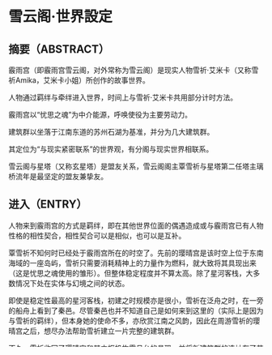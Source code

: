# 雪云阁·世界設定  

## 摘要（ABSTRACT）

霰雨宫（即霰雨宫雪云阁，对外常称为雪云阁）是现实人物雪祈·艾米卡（又称雪祈Amika，艾米卡小姐）所创作的故事世界。

人物通过羁绊与牵绊进入世界，时间上与雪祈·艾米卡共用部分计时方法。

霰雨宫以“忧思之魂”为中介能源，呼唤使役为主要劳动力。

建筑群以坐落于江南东道的苏州石湖为基准，并分为几大建筑群。

其定位为“与现实紧密联系”的世界观，有分阁与现实世界相联系。

雪云阁与星塔（又称玄星塔）是盟友关系，雪云阁阁主覃雪祈与星塔第二任塔主璃桥流年是最坚定的盟友兼挚友。

## 进入（ENTRY）
人物来到霰雨宫的方式是羁绊，即在其他世界位面的偶遇造成或与霰雨宫已有人物性格的相性契合，相性契合可以是相似，也可以是互补。

覃雪祈不知何时已经处于霰雨宫所在的时空了。先前的璎晴宫是该时空上位于东南海域的一座岛屿，雪祈只需要消耗精神上的力量作为燃料，就大致将其具现出来（这是忧思之魂使用的雏形）。但整体稳定程度并不算太高。除了星河客栈，大多数情况下处在实体与幻境之间的状态。

即使是稳定性最高的星河客栈，初建之时规模亦是很小，雪祈在泛舟之时，在一旁的船舟上看到了秦邑。尽管秦邑也并不知道自己是如何来到这里的（实际上是因为与雪祈的羁绊），但本身她的使命不多，亦欣赏江南之风韵，因此在周游雪祈的璎晴宫之后，想尽办法帮助雪祈建立一片完整的建筑群。

不久，雪祈收回了璎晴宫和其中枢机构霁月台的具现，并将新建筑群的选址在了苏州太湖。然而在太湖湖岸环湖建设实为不易，在秦邑的建议下，雪祈将目光由太湖转向了石湖。

星河客栈最终在石湖的蠡岛落脚，此后，雪祈将蠡岛改称离岛，当时意为“断离伤痛”之意。后续才有“雪云阁”之名，但当时雪云阁并未建成。不过，雪祈更喜欢“雪云阁”这个名字，因此常常用其代指整个霰雨宫，而用主阁来代替雪云阁的建筑。巧合的是，霰雨宫与雪云阁的缩写都是XYG。

加入霰雨宫的潜在代价是取走角色原本存在的大部分的伤痛与噩梦，凝聚为“忧思之魂”，仅保留相关的记忆和少数梦境。当然，有关忧思之魂的事情在稍后会解释。

星河客栈建造结束后，紧接着建造了芊羽神社和主阁。而后，裴雨棠和白鹭在羁绊之中来到霰雨宫，在此期间，霰雨宫建立了环音殿和多座桥梁，并开通了以音乐或韵律作为与霰雨宫建立联系的方式，为区别于星河客栈使用的羁绊，雨棠称之为“牵绊”。

蔷薇与淡白就是通过牵绊来到霰雨宫世界观下的，牵绊的源于一首《葬歌》，尽管如此，她们同样还是付出了被取走伤痛与噩梦的潜在代价。

有许许多多的角色以及团体（或者现实中存在的人物）通过牵绊与羁绊来到过霰雨宫，甚至有长期停留过的，例如操齿凉子；25时、在Nightcord等等，尽管有很多角色都有并不算很好的经历，但，留下的人并不多。在蔷薇和淡白之后，似乎也就只有姚喜乐来霰雨宫了，通过的是羁绊。

有一个人的情况有些例外，陶杏云。陶杏云的经历并不是很悲惨，但她来到雪云阁之后，却被星河客栈的菜谱所打动了……因此决定白天在此处作为主厨，尝试各种各样的菜谱。

由于原世界位面之中，陶杏云在傍晚之后需要工作，陶杏云在太阳落山之后就会从星河客栈离开，回到故事当中去，也正因如此，她并不需要过多的羁绊。

但，也许陶杏云并不知道，只要在过程中使用了一些忧思之魂作为调味品，烹饪出来的食物可以更具有感情……也许这也是这些食物打动她的原因之一。

## 时空（WORLD）
霰雨宫的时间流逝与现实相同，但由于各个角色原型所在宇宙与现实世界的宇宙并不相同，因此又受到多种因素的影响（尤其是来自剑网3世界观的秦邑），以至于实际的方式就连秦邑也无法推算得出。目前时间上按照雪祈提出的纪时法对时间进行描述（这套方法同时被现实世界的雪祈Amika所采用，但需要注意的是，尽管秦邑能观测到一些异象，但除去星运纪日外，霰雨宫世界观下一般并无“纪日”。）

星运纪日代表着雪云阁与星塔的故事交织，曾持续数日的“时恋星运·北灯钟楼”是目前唯一一次联合纪日。

霰雨宫的空间坐标名为“江南东道·苏州府·石湖”，与现实中的石湖相对应。

## 运作（OPERATING）

霰雨宫的人物日常行事主要是出于兴趣爱好以及学习各个世界位面上现存的各种知识（包括但不限于科学、幻想科学、魔法、幻术、武学等）。覃雪祈的主攻方向是医学，秦邑的主攻方向是武学和魔法，环音殿的主攻方向则是音乐，而淡白与蔷薇本就是年龄较小的体育生，在学习看书之余多进行各种竞技，淡白在掌管星河书楼之后，似乎开始对植物学和计算机学起了兴趣；蔷薇则在星河书楼掌管情报以及负责霰雨宫的对外通讯，以及……

而姚喜乐则是霰雨宫的转运使，除却经典的航运之外，喜乐还负责主持各种物资分配工作，在她来到霰雨宫之后，星河客栈的后勤负担减轻了不少。

霰雨宫的劳动力是使役，即使用忧思之魂驱动的纸人偶。由秦邑通过式神之术所改进，这样的使役不仅能够听从安排，还能够明白一些话外之音，使得工作能够完成得更好。但依旧没有自己的感情，不过也有少数使役由于忧思之魂的灌注过度，出现了一些特殊情况。

## 能源（ENERGY）
霰雨宫的能源供应遵循能量守恒定律，其源头与生物圈的供应源头相同，当然是来自于太阳能，间接来源还包括空气能与水能，直接来源则是忧思之魂所提供的能量。

芊羽神社除了作为仪式的场所之外，本质上其实是霰雨宫能源的集中供应处，而使用的能源则是忧思之魂（秦邑曾称之为“梦魇燃料”，但雪祈极力反对，说“这可能会给霰雨宫带来不必要的风险”，实际上是担忧永恒领域的位面会因此影响到霰雨宫的世界。事实上，这种担心是多余的）

霰雨宫的供能系统由名为【星月殇痕】的电路构成，每一片电路分支都能够驱使太阳能和空气能转化为忧思之魂，并受到秦邑的魂灯调控（大多数情况下是赤影千鹤）。

忧思之魂作为能源的热值极高，一般而言只作为转换中介而不直接使用，只有在进行建筑更新的时候，需要短时间内大量改造原料，此时能够消耗大量的能量。秦邑和雪祈最初对此并不太过在意，只是作为一个简便处理霰雨宫能源问题的方法而已，但时间长久之后，问题逐渐显现……

忧思之魂源自每一个角色的故事中的阴暗面或噩梦（阴暗面是指角色本身的经历，噩梦是指角色对他人阴暗面的所见所闻及在脑中形成的影射），角色来到霰雨宫之后，其阴暗面会被赤影千鹤或心月狐所吞噬（大多数情况下为前者），凝聚为忧思之魂，作为霰雨宫的驱动性能量。而其他能量会被忧思之魂同化，以相应的形式存在。

随着陶杏云来到霰雨宫，忧思之魂似乎又有了作为调味品的新的用途……

<!-- ## 崩塌（MOULDER）-->

<!-- （雪祈Amika注：该设定是为了写各种故事而预留的空间，用于刻画角色。）-->

<!-- 霰雨宫是一个发展变化并不多的轻松型世界观，其故事发展主要依靠“角色崩坏（崩塌）”。-->

<!-- 霰雨宫所有的不稳定因素在于“忧思之魂”的能源供应（毕竟，本身就是与角色有关），以阴暗面和噩梦作为能源中介是极为危险的，因为这部分本身就属于角色的情感，被燃烧之后，角色本身就不够稳定了。角色一旦崩坏，则霰雨宫的正常运作就会受到影响。-->

<!-- 因此，秦邑给出的解决方案是：让角色再经历另外一轮充满阴暗面或噩梦的故事，即故事演绎。而这部分故事仅仅用于稳定角色本身。这个解决方案的风险是阴暗程度不可控，如果角色本身沦陷于故事之中，会造成很大的心灵伤害与负担，也有可能昏迷。-->

## 人物（CHARACTERS）

参见 [雪云阁·人物]

## 环境（ENVIRONMENT）

参见 [雪云阁·环境]

## 分阁（BRANCH）
霰雨宫雪云阁作为“与现实紧密联系的世界观”，不仅有雪云阁主阁，还设有分阁。

目前不存在有独立建筑的分阁，每个分阁可从现实世界对应一个入口，进入之后将形成闭锁空间，一个基于原世界小片区域的办公地点（即分阁）则建立起来。

没有独立建筑的分阁如同一个魔法屋，里面有很多实用书籍，以及备用的百宝箱资源，并配备有一台能运行多系统的移动电脑连接到星河书楼信息中心，能源一般是借用原世界最近电路的电能（一般没有必要动用忧思之魂）。

但是……分阁的管理者是谁呢……

苏州府目前只有主阁，但将来可能成立一些分阁，甚至可能会在世界观内有独立建筑，以处理更多事务，可能会规划在太湖边上。

目前对外公开的一级分阁有：栖霞分阁、鼓楼分阁、霁月台、幽州分阁、粤岭分阁。

栖霞分阁的入口在杜厦图书馆与敬文图书馆同时开放；

鼓楼分阁的入口为南京大学的万象书屋；

霁月台，即邕州分阁，入口为南宁三中青山校区图书馆（近来似乎有小概率出现在五象校区图书馆与南宁二中图书馆）；

幽州分阁的入口在清华大学图书馆、北京大学图书馆、北京化工大学昌平校区图书馆中随机出现，其概率并不平均，但计算方法不得而知；

粤岭分阁的入口开放点同时位于：
  - 星书阁方圆100m内
  - 暨南大学深圳校区图书馆
  - 暨南大学图书馆
  - 深圳技术大学图书馆

二级分阁一般不运作，只要有人在星河客栈停留过一段时间，且与雪云阁形成一定羁绊，若其常居地点满足有大量文学类藏书情况，将自动形成一处二级分阁隐藏入口。

<!-- ### 被废弃的分阁 -->

<!-- 廉州分阁，入口为合浦县廉州中学的海门书院旧址，2023年1月5日废 -->
